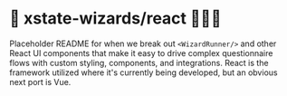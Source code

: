 # 🔮 xstate-wizards/react 🧙🏽‍♂️

Placeholder README for when we break out `<WizardRunner/>` and other React UI components that make it easy to drive complex questionnaire flows with custom styling, components, and integrations. React is the framework utilized where it's currently being developed, but an obvious next port is Vue.
